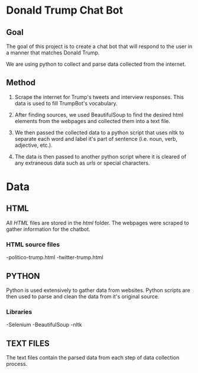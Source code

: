 Donald Trump Chat Bot
=====================
Goal
----
The goal of this project is to create a chat bot
that will respond to the user in a manner that matches
Donald Trump.

We are using python to collect and parse data collected
from the internet.

Method
------
1. Scrape the internet for Trump's tweets and interview
responses. This data is used to fill TrumpBot's vocabulary.

2. After finding sources, we used BeautifulSoup to find the
desired html elements from the webpages and collected them
into a text file.

3. We then passed the collected data to a python script that
uses nltk to separate each word and label it's part of 
sentence (i.e. noun, verb, adjective, etc.).

4. The data is then passed to another python script where it
is cleared of any extraneous data such as *urls* or special
characters.

Data
====
HTML
----
All *HTML* files are stored in the *html* folder. 
The webpages were scraped to gather information for
the chatbot.

### HTML source files
-politico-trump.html
-twitter-trump.html

PYTHON
------
Python is used extensively to gather data from websites.
Python scripts are then used to parse and clean the data
from it's original source.

### Libraries
-Selenium
-BeautifulSoup
-nltk

TEXT FILES
----------
The text files contain the parsed data from
each step of data collection process.
